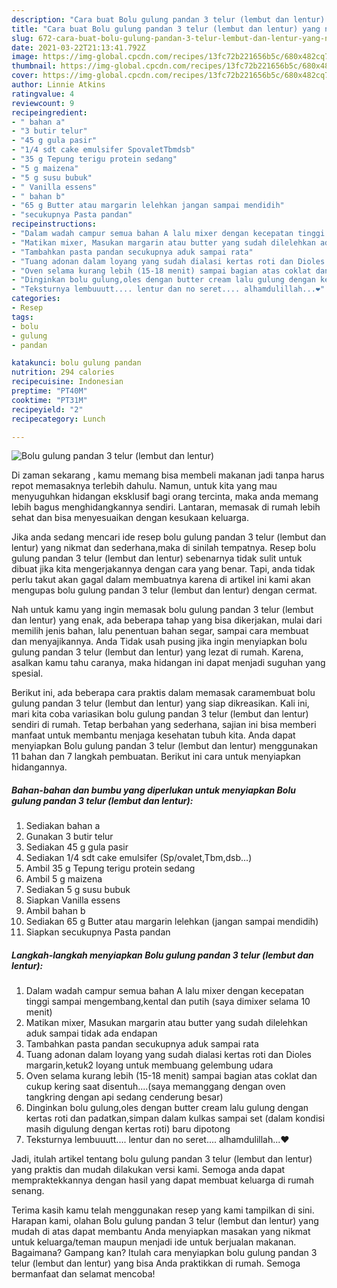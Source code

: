 ```yaml
---
description: "Cara buat Bolu gulung pandan 3 telur (lembut dan lentur) yang nikmat Untuk Jualan"
title: "Cara buat Bolu gulung pandan 3 telur (lembut dan lentur) yang nikmat Untuk Jualan"
slug: 672-cara-buat-bolu-gulung-pandan-3-telur-lembut-dan-lentur-yang-nikmat-untuk-jualan
date: 2021-03-22T21:13:41.792Z
image: https://img-global.cpcdn.com/recipes/13fc72b221656b5c/680x482cq70/bolu-gulung-pandan-3-telur-lembut-dan-lentur-foto-resep-utama.jpg
thumbnail: https://img-global.cpcdn.com/recipes/13fc72b221656b5c/680x482cq70/bolu-gulung-pandan-3-telur-lembut-dan-lentur-foto-resep-utama.jpg
cover: https://img-global.cpcdn.com/recipes/13fc72b221656b5c/680x482cq70/bolu-gulung-pandan-3-telur-lembut-dan-lentur-foto-resep-utama.jpg
author: Linnie Atkins
ratingvalue: 4
reviewcount: 9
recipeingredient:
- " bahan a"
- "3 butir telur"
- "45 g gula pasir"
- "1/4 sdt cake emulsifer SpovaletTbmdsb"
- "35 g Tepung terigu protein sedang"
- "5 g maizena"
- "5 g susu bubuk"
- " Vanilla essens"
- " bahan b"
- "65 g Butter atau margarin lelehkan jangan sampai mendidih"
- "secukupnya Pasta pandan"
recipeinstructions:
- "Dalam wadah campur semua bahan A lalu mixer dengan kecepatan tinggi sampai mengembang,kental dan putih (saya dimixer selama 10 menit)"
- "Matikan mixer, Masukan margarin atau butter yang sudah dilelehkan aduk sampai tidak ada endapan"
- "Tambahkan pasta pandan secukupnya aduk sampai rata"
- "Tuang adonan dalam loyang yang sudah dialasi kertas roti dan Dioles margarin,ketuk2 loyang untuk membuang gelembung udara"
- "Oven selama kurang lebih (15-18 menit) sampai bagian atas coklat dan cukup kering saat disentuh....(saya memanggang dengan oven tangkring dengan api sedang cenderung besar)"
- "Dinginkan bolu gulung,oles dengan butter cream lalu gulung dengan kertas roti dan padatkan,simpan dalam kulkas sampai set (dalam kondisi masih digulung dengan kertas roti) baru dipotong"
- "Teksturnya lembuuutt.... lentur dan no seret.... alhamdulillah...❤️"
categories:
- Resep
tags:
- bolu
- gulung
- pandan

katakunci: bolu gulung pandan 
nutrition: 294 calories
recipecuisine: Indonesian
preptime: "PT40M"
cooktime: "PT31M"
recipeyield: "2"
recipecategory: Lunch

---
```



![Bolu gulung pandan 3 telur (lembut dan lentur)](https://img-global.cpcdn.com/recipes/13fc72b221656b5c/680x482cq70/bolu-gulung-pandan-3-telur-lembut-dan-lentur-foto-resep-utama.jpg)

Di zaman  sekarang , kamu memang bisa membeli makanan jadi tanpa harus repot memasaknya terlebih dahulu. Namun, untuk kita yang mau menyuguhkan hidangan eksklusif bagi orang tercinta, maka anda memang lebih bagus menghidangkannya sendiri. Lantaran, memasak di rumah lebih sehat dan bisa menyesuaikan dengan kesukaan keluarga.

Jika anda sedang mencari ide resep bolu gulung pandan 3 telur (lembut dan lentur) yang nikmat dan sederhana,maka di sinilah tempatnya. Resep bolu gulung pandan 3 telur (lembut dan lentur)  sebenarnya tidak sulit untuk dibuat jika kita mengerjakannya dengan cara yang benar. Tapi, anda tidak perlu takut akan gagal dalam membuatnya 
karena di artikel ini kami akan mengupas bolu gulung pandan 3 telur (lembut dan lentur) dengan cermat.  



Nah untuk kamu yang ingin memasak bolu gulung pandan 3 telur (lembut dan lentur) yang enak, ada beberapa tahap yang bisa dikerjakan, mulai dari memilih jenis bahan, lalu penentuan bahan segar, sampai cara membuat dan menyajikannya. Anda Tidak usah pusing jika ingin menyiapkan bolu gulung pandan 3 telur (lembut dan lentur) yang lezat di rumah. Karena, asalkan kamu  tahu caranya, maka hidangan ini dapat menjadi suguhan yang spesial.

Berikut ini, ada beberapa cara praktis  dalam memasak caramembuat bolu gulung pandan 3 telur (lembut dan lentur) yang siap dikreasikan. Kali ini, mari kita coba variasikan bolu gulung pandan 3 telur (lembut dan lentur) sendiri di rumah. Tetap berbahan yang sederhana, sajian ini bisa memberi manfaat untuk membantu menjaga kesehatan tubuh kita. Anda dapat menyiapkan Bolu gulung pandan 3 telur (lembut dan lentur) menggunakan 11 bahan dan 7 langkah pembuatan. Berikut ini cara untuk menyiapkan hidangannya.

<!--inarticleads1-->

##### Bahan-bahan dan bumbu yang diperlukan untuk menyiapkan Bolu gulung pandan 3 telur (lembut dan lentur):

1. Sediakan  bahan a
1. Gunakan 3 butir telur
1. Sediakan 45 g gula pasir
1. Sediakan 1/4 sdt cake emulsifer (Sp/ovalet,Tbm,dsb...)
1. Ambil 35 g Tepung terigu protein sedang
1. Ambil 5 g maizena
1. Sediakan 5 g susu bubuk
1. Siapkan  Vanilla essens
1. Ambil  bahan b
1. Sediakan 65 g Butter atau margarin lelehkan (jangan sampai mendidih)
1. Siapkan secukupnya Pasta pandan




<!--inarticleads2-->

##### Langkah-langkah menyiapkan Bolu gulung pandan 3 telur (lembut dan lentur):

1. Dalam wadah campur semua bahan A lalu mixer dengan kecepatan tinggi sampai mengembang,kental dan putih (saya dimixer selama 10 menit)
1. Matikan mixer, Masukan margarin atau butter yang sudah dilelehkan aduk sampai tidak ada endapan
1. Tambahkan pasta pandan secukupnya aduk sampai rata
1. Tuang adonan dalam loyang yang sudah dialasi kertas roti dan Dioles margarin,ketuk2 loyang untuk membuang gelembung udara
1. Oven selama kurang lebih (15-18 menit) sampai bagian atas coklat dan cukup kering saat disentuh....(saya memanggang dengan oven tangkring dengan api sedang cenderung besar)
1. Dinginkan bolu gulung,oles dengan butter cream lalu gulung dengan kertas roti dan padatkan,simpan dalam kulkas sampai set (dalam kondisi masih digulung dengan kertas roti) baru dipotong
1. Teksturnya lembuuutt.... lentur dan no seret.... alhamdulillah...❤️




Jadi, itulah artikel tentang  bolu gulung pandan 3 telur (lembut dan lentur)  yang praktis dan mudah dilakukan versi kami. Semoga anda dapat mempraktekkannya dengan hasil yang dapat membuat keluarga di rumah senang. 

Terima kasih kamu telah menggunakan resep yang kami tampilkan di sini. Harapan kami, olahan  Bolu gulung pandan 3 telur (lembut dan lentur) yang mudah di atas dapat membantu Anda menyiapkan masakan yang nikmat untuk keluarga/teman maupun menjadi ide untuk berjualan makanan. Bagaimana? Gampang kan? Itulah cara menyiapkan bolu gulung pandan 3 telur (lembut dan lentur) yang bisa Anda praktikkan di rumah. Semoga bermanfaat dan selamat mencoba!

